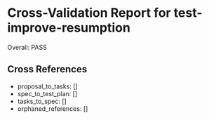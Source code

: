 # Cross-Validation Report for test-improve-resumption

Overall: PASS


## Cross References

- proposal_to_tasks: []
- spec_to_test_plan: []
- tasks_to_spec: []
- orphaned_references: []

